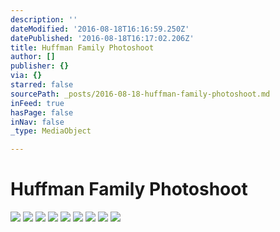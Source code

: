 ```yaml
---
description: ''
dateModified: '2016-08-18T16:16:59.250Z'
datePublished: '2016-08-18T16:17:02.206Z'
title: Huffman Family Photoshoot
author: []
publisher: {}
via: {}
starred: false
sourcePath: _posts/2016-08-18-huffman-family-photoshoot.md
inFeed: true
hasPage: false
inNav: false
_type: MediaObject

---
```

# Huffman Family Photoshoot
![](https://the-grid-user-content.s3-us-west-2.amazonaws.com/74c1d557-070a-4802-8f0c-5cbb1cf30ca3.jpg)
![](https://the-grid-user-content.s3-us-west-2.amazonaws.com/ddc39e01-adab-4110-855d-83c81be7c407.jpg)
![](https://the-grid-user-content.s3-us-west-2.amazonaws.com/f394fac5-1976-4ea4-b018-1940d9cb40cb.jpg)
![](https://the-grid-user-content.s3-us-west-2.amazonaws.com/7bd79058-98c0-4766-8c83-726a24a37149.jpg)
![](https://the-grid-user-content.s3-us-west-2.amazonaws.com/87d9a6c1-7a8b-43fc-a9c6-bb9ee337b187.jpg)
![](https://the-grid-user-content.s3-us-west-2.amazonaws.com/de895ca1-635e-4f50-ba41-c9c23a769eab.jpg)
![](https://the-grid-user-content.s3-us-west-2.amazonaws.com/251ee272-ed0c-407b-97cb-e1114c7811a3.jpg)
![](https://the-grid-user-content.s3-us-west-2.amazonaws.com/bec7cffa-3060-462d-a9d2-eca9f85fe709.jpg)
![](https://the-grid-user-content.s3-us-west-2.amazonaws.com/017b27b7-f6ca-4a35-932c-b201e167701c.jpg)
